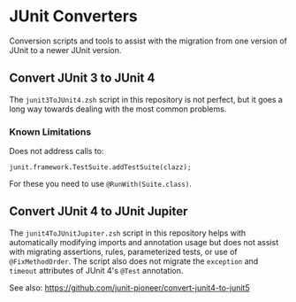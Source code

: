 # JUnit Converters

Conversion scripts and tools to assist with the migration from
one version of JUnit to a newer JUnit version.

## Convert JUnit 3 to JUnit 4

The `junit3ToJUnit4.zsh` script in this repository is not perfect,
but it goes a long way towards dealing with the most common problems.

### Known Limitations

Does not address calls to:

```
junit.framework.TestSuite.addTestSuite(clazz);
```

For these you need to use `@RunWith(Suite.class)`.

## Convert JUnit 4 to JUnit Jupiter

The `junit4ToJUnitJupiter.zsh` script in this repository helps
with automatically modifying imports and annotation usage but
does not assist with migrating assertions, rules, parameterized
tests, or use of `@FixMethodOrder`. The script also does not
migrate the `exception` and `timeout` attributes of JUnit 4's
`@Test` annotation.

See also: https://github.com/junit-pioneer/convert-junit4-to-junit5
